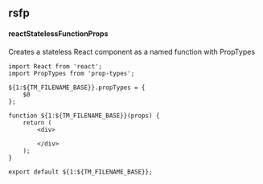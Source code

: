 ## rsfp
#### reactStatelessFunctionProps
Creates a stateless React component as a named function with PropTypes
```
import React from 'react';
import PropTypes from 'prop-types';

${1:${TM_FILENAME_BASE}}.propTypes = {
	$0
};

function ${1:${TM_FILENAME_BASE}}(props) {
	return (
		<div>
			
		</div>
	);
}

export default ${1:${TM_FILENAME_BASE}};
```